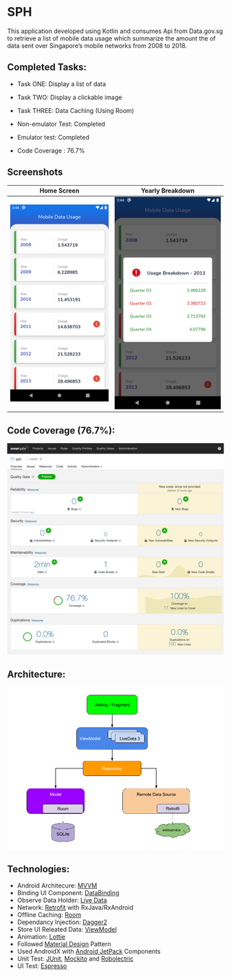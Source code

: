 # SPH

This application developed using Kotlin and consumes Api from Data.gov.sg to retrieve a list of mobile data usage which summarize the amount the of data sent over Singapore’s mobile networks from 2008 to 2018.

## Completed Tasks:
 - Task ONE: Display a list of data
 - Task TWO: Display a clickable image
 - Task THREE: Data Caching (Using Room)

- Non-emulator Test: Completed
- Emulator test: Completed
- Code Coverage : 76.7%


## Screenshots
Home Screen                |  Yearly Breakdown                     
:-------------------------:|:-------------------------:
![](screenshots/home_screen.png)  |  ![](screenshots/popup_dialog.png)


## Code Coverage (76.7%):
![](screenshots/code_coverage_17052010.png)


## Architecture:
![](screenshots/mvvm_architecture.png)


## Technologies:
- Android Architecure: [MVVM](https://developer.android.com/jetpack/docs/guide#overview)
- Binding UI Component: [DataBinding](https://developer.android.com/topic/libraries/data-binding/)
- Observe Data Holder: [Live Data](https://developer.android.com/topic/libraries/architecture/livedata)
- Network: [Retrofit](https://square.github.io/retrofit/) with RxJava/RxAndroid
- Offline Caching: [Room](https://developer.android.com/topic/libraries/architecture/room)
- Dependancy Injection: [Dagger2](https://dagger.dev/)
- Store UI Releated Data: [ViewModel](https://developer.android.com/topic/libraries/architecture/viewmodel)
- Animation: [Lottie](https://airbnb.design/lottie/)
- Followed [Material Design](https://material.io/design) Pattern
- Used AndroidX with [Android JetPack](https://developer.android.com/jetpack) Components
- Unit Test: [JUnit](https://junit.org/junit4/), [Mockito](https://site.mockito.org/) and [Robolectric](http://robolectric.org/)
- UI Test: [Espresso](https://developer.android.com/training/testing/espresso)
